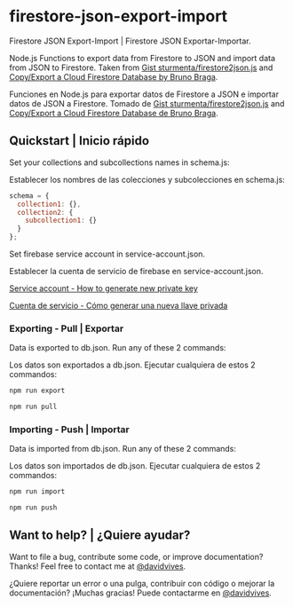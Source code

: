 # firestore-json-export-import
Firestore JSON Export-Import | Firestore JSON Exportar-Importar.

Node.js Functions to export data from Firestore to JSON and import data from JSON to Firestore. Taken from [Gist sturmenta/firestore2json.js](https://gist.github.com/sturmenta/cbbe898227cb1eaca7f85d0191eaec7e) and [Copy/Export a Cloud Firestore Database by Bruno Braga](https://blog.cloudboost.io/copy-export-a-cloud-firestore-database-388cde99259b).

Funciones en Node.js para exportar datos de Firestore a JSON e importar datos de JSON a Firestore. Tomado de [Gist sturmenta/firestore2json.js](https://gist.github.com/sturmenta/cbbe898227cb1eaca7f85d0191eaec7e) and [Copy/Export a Cloud Firestore Database de Bruno Braga](https://blog.cloudboost.io/copy-export-a-cloud-firestore-database-388cde99259b).

## Quickstart | Inicio rápido

Set your collections and subcollections names in schema.js:

Establecer los nombres de las colecciones y subcolecciones en schema.js:

```javascript
schema = {
  collection1: {},
  collection2: {
    subcollection1: {}
  }
};
```

Set firebase service account in service-account.json. 

Establecer la cuenta de servicio de firebase en service-account.json. 

[Service account - How to generate new private key](https://firebase.google.com/docs/admin/setup?authuser=0#add_firebase_to_your_app)

[Cuenta de servicio - Cómo generar una nueva llave privada](https://firebase.google.com/docs/admin/setup?authuser=0#add_firebase_to_your_app)

### Exporting - Pull | Exportar

Data is exported to db.json.
Run any of these 2 commands:

Los datos son exportados a db.json. 
Ejecutar cualquiera de estos 2 commandos:

```bash
npm run export
```

```bash
npm run pull
```

### Importing - Push | Importar

Data is imported from db.json.
Run any of these 2 commands:

Los datos son importados de db.json.
Ejecutar cualquiera de estos 2 commandos:

```bash
npm run import
```

```bash
npm run push
```

## Want to help? | ¿Quiere ayudar?

Want to file a bug, contribute some code, or improve documentation? Thanks! Feel free to contact me at [@davidvives](https://twitter.com/davidvives).

¿Quiere reportar un error o una pulga, contribuir con código o mejorar la documentación? ¡Muchas gracias! Puede contactarme en [@davidvives](https://twitter.com/davidvives).
